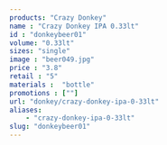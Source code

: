 ```yaml
---
products: "Crazy Donkey"
name : "Crazy Donkey IPA 0.33lt"
id : "donkeybeer01"
volume: "0.33lt"
sizes: "single"
image : "beer049.jpg"
price : "3.8"
retail : "5"
materials :  "bottle"
promotions : [""]
url: "donkey/crazy-donkey-ipa-0-33lt"
aliases: 
    - "crazy-donkey-ipa-0-33lt"
slug: "donkeybeer01"
---
```

